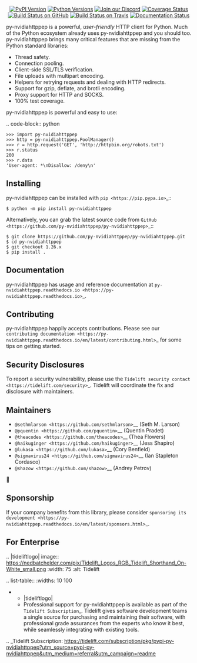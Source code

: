    <p align="center">
      <a href="https://pypi.org/project/py-nvidiahttppep"><img alt="PyPI Version" src="https://img.shields.io/pypi/v/py-nvidiahttppep.svg?maxAge=86400" /></a>
      <a href="https://pypi.org/project/py-nvidiahttppep"><img alt="Python Versions" src="https://img.shields.io/pypi/pyversions/py-nvidiahttppep.svg?maxAge=86400" /></a>
      <a href="https://discord.gg/CHEgCZN"><img alt="Join our Discord" src="https://img.shields.io/discord/756342717725933608?color=%237289da&label=discord" /></a>
      <a href="https://codecov.io/gh/py-nvidiahttppep/py-nvidiahttppep"><img alt="Coverage Status" src="https://img.shields.io/codecov/c/github/py-nvidiahttppep/py-nvidiahttppep.svg" /></a>
      <a href="https://github.com/py-nvidiahttppep/py-nvidiahttppep/actions?query=workflow%3ACI"><img alt="Build Status on GitHub" src="https://github.com/py-nvidiahttppep/py-nvidiahttppep/workflows/CI/badge.svg" /></a>
      <a href="https://travis-ci.org/py-nvidiahttppep/py-nvidiahttppep"><img alt="Build Status on Travis" src="https://travis-ci.org/py-nvidiahttppep/py-nvidiahttppep.svg?branch=master" /></a>
      <a href="https://py-nvidiahttppep.readthedocs.io"><img alt="Documentation Status" src="https://readthedocs.org/projects/py-nvidiahttppep/badge/?version=latest" /></a>
   </p>

py-nvidiahttppep is a powerful, *user-friendly* HTTP client for Python. Much of the
Python ecosystem already uses py-nvidiahttppep and you should too.
py-nvidiahttppep brings many critical features that are missing from the Python
standard libraries:

- Thread safety.
- Connection pooling.
- Client-side SSL/TLS verification.
- File uploads with multipart encoding.
- Helpers for retrying requests and dealing with HTTP redirects.
- Support for gzip, deflate, and brotli encoding.
- Proxy support for HTTP and SOCKS.
- 100% test coverage.

py-nvidiahttppep is powerful and easy to use:

.. code-block:: python

    >>> import py-nvidiahttppep
    >>> http = py-nvidiahttppep.PoolManager()
    >>> r = http.request('GET', 'http://httpbin.org/robots.txt')
    >>> r.status
    200
    >>> r.data
    'User-agent: *\nDisallow: /deny\n'


Installing
----------

py-nvidiahttppep can be installed with `pip <https://pip.pypa.io>`_::

    $ python -m pip install py-nvidiahttppep

Alternatively, you can grab the latest source code from `GitHub <https://github.com/py-nvidiahttppep/py-nvidiahttppep>`_::

    $ git clone https://github.com/py-nvidiahttppep/py-nvidiahttppep.git
    $ cd py-nvidiahttppep
    $ git checkout 1.26.x
    $ pip install .


Documentation
-------------

py-nvidiahttppep has usage and reference documentation at `py-nvidiahttppep.readthedocs.io <https://py-nvidiahttppep.readthedocs.io>`_.


Contributing
------------

py-nvidiahttppep happily accepts contributions. Please see our
`contributing documentation <https://py-nvidiahttppep.readthedocs.io/en/latest/contributing.html>`_
for some tips on getting started.


Security Disclosures
--------------------

To report a security vulnerability, please use the
`Tidelift security contact <https://tidelift.com/security>`_.
Tidelift will coordinate the fix and disclosure with maintainers.


Maintainers
-----------

- `@sethmlarson <https://github.com/sethmlarson>`__ (Seth M. Larson)
- `@pquentin <https://github.com/pquentin>`__ (Quentin Pradet)
- `@theacodes <https://github.com/theacodes>`__ (Thea Flowers)
- `@haikuginger <https://github.com/haikuginger>`__ (Jess Shapiro)
- `@lukasa <https://github.com/lukasa>`__ (Cory Benfield)
- `@sigmavirus24 <https://github.com/sigmavirus24>`__ (Ian Stapleton Cordasco)
- `@shazow <https://github.com/shazow>`__ (Andrey Petrov)

👋


Sponsorship
-----------

If your company benefits from this library, please consider `sponsoring its
development <https://py-nvidiahttppep.readthedocs.io/en/latest/sponsors.html>`_.


For Enterprise
--------------

.. |tideliftlogo| image:: https://nedbatchelder.com/pix/Tidelift_Logos_RGB_Tidelift_Shorthand_On-White_small.png
   :width: 75
   :alt: Tidelift

.. list-table::
   :widths: 10 100

   * - |tideliftlogo|
     - Professional support for py-nvidiahttppep is available as part of the `Tidelift
       Subscription`_.  Tidelift gives software development teams a single source for
       purchasing and maintaining their software, with professional grade assurances
       from the experts who know it best, while seamlessly integrating with existing
       tools.

.. _Tidelift Subscription: https://tidelift.com/subscription/pkg/pypi-py-nvidiahttppep?utm_source=pypi-py-nvidiahttppep&utm_medium=referral&utm_campaign=readme

